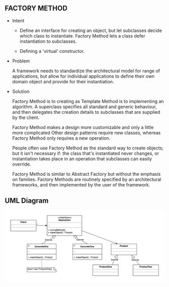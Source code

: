 FACTORY METHOD
--------------
   
 - Intent

    *  Define an interface for creating an object, but let subclasses decide which
       class to instantiate. Factory Method lets a class defer instantiation to
       subclasses.
       
    *  Defining a 'virtual' constructor.   
   
 - Problem
 
    A framework needs to standardize the architectural model for range of applications,
    but allow for individual applications to define their own domain object and provide
    for their instantiation.
    
 - Solution
    
    Factory Method is to creating as Template Method is to implementing an algorithm.
    A superclass specifies all standard and generic behaviour, and then delegates the
    creation details to subclasses that are supplied by the client.
    
    Factory Method makes a design more customizable and only a little more complicated
    Other design patterns require new classes, whereas Factory Method only requires a
    new operation.
    
    People often use Factory Method as the standard way to create objects; but it isn't
    necessary if: the class that's instantiated never changes, or instantiation takes
    place in an operation that subclasses can easily override.
        
    Factory Method is similar to Abstract Factory but without the emphasis on families.
    Factory Methods are routinely specified by an architectural frameworks, and then
    implemented by the user of the framework.


UML Diagram
-----------
![](../screenshots/factory_method.png)   
       
 
    
 
 
 
   
